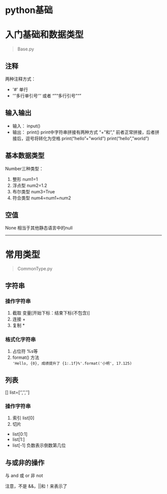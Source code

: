 # python基础

# 入门基础和数据类型
> Base.py
## 注释
两种注释方式：
* '#' 单行
* ’‘’多行单引号‘’‘    或者 “”“多行引号”“”


## 输入输出
* 输入：    input()
* 输出：    print()
print中字符串拼接有两种方式    “+”和”,”  前者正常拼接，后者拼接后，逗号将转化为空格
print(“hello”+”world”)
print(“hello”,”world”)


## 基本数据类型
Number三种类型：
1. 整形              num1=1
2. 浮点型         num2=1.2
3. 布尔类型     num3=True
4. 符合类型     num4=num1+num2

## 空值
None   相当于其他静态语言中的null

------
# 常用类型
> CommonType.py
## 字符串
### 操作字符串
1. 截取     变量[开始下标：结束下标(不包含)]
2. 连接      +
3. 复制      *
### 格式化字符串
1. 占位符   %s等
2. format() 方法     
```'Hello, {0}, 成绩提升了 {1:.1f}%'.format('小明', 17.125)```

## 列表
[]
list=[‘’,’’,’’]
### 操作字符串
1. 索引    list[0]
2. 切片    
* list[0:1]   
* list[1:]
* list[-1]  负数表示倒数第几位


## 与或非的操作
与 and  或  or   非  not

注意，不是 &&，||和！来表示了